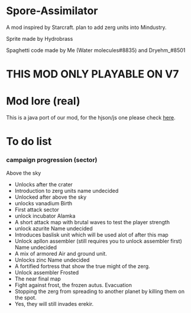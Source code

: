 # Spore-Assimilator
A mod inspired by Starcraft. plan to add zerg units into Mindustry.

Sprite made by Hydrobrass

Spaghetti code made by Me (Water molecules#8835) and Dryehm_#8501

# THIS MOD ONLY PLAYABLE ON V7
# Mod lore (real)
This is a java port of our mod, for the hjson/js one please check [here](https://github.com/UnionofSovietSocialistRepublics/Spore-Biomechs).

# To do list
### campaign progression (sector)
 Above the sky 
- Unlocks after the crater
- Introduction to zerg units
name undecided 
- Unlocked after above the sky
- unlocks vanadium
Birth
- First attack sector
- unlock incubator
Alamka
- A short attack map with brutal waves to test the player strength
- unlock azurite
Name undecided
- Introduces baslisk unit which will be used alot of after this map
- Unlock apllon assembler (still requires you to unlock assembler first)
Name undecided
- A mix of armored Air and ground unit.
- Unlocks zinc
Name undecided
- A fortified fortress that show the true might of the zerg.
- Unlock assembler
Frosted
- The near final map
- Fight against frost, the frozen autus.
Evacuation
- Stopping the zerg from spreading to another planet by killing them on the spot.
- Yes, they will still invades erekir.